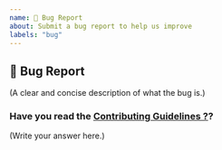 ```yaml
---
name: 🐛 Bug Report
about: Submit a bug report to help us improve
labels: "bug"
---
```


## 🐛 Bug Report

(A clear and concise description of what the bug is.)

### Have you read the [Contributing Guidelines ?](https://github.com/Kushal997-das/Project-Guidance/blob/main/CONTRIBUTING.md)?

(Write your answer here.)

